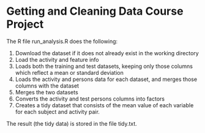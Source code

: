 # Getting and Cleaning Data Course Project

The R file run_analysis.R does the following:

1. Download the dataset if it does not already exist in the working directory
2. Load the activity and feature info
3. Loads both the training and test datasets, keeping only those columns which
   reflect a mean or standard deviation
4. Loads the activity and persons data for each dataset, and merges those
   columns with the dataset
5. Merges the two datasets
6. Converts the activity and test persons columns into factors
7. Creates a tidy dataset that consists of the mean value of each
   variable for each subject and activity pair.

The result (the tidy data) is stored in the file tidy.txt.
